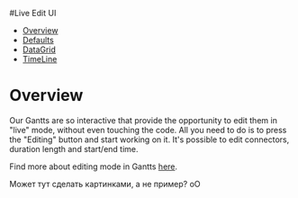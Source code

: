 #Live Edit UI

* [Overview](#overview)
* [Defaults](#defaults)
 * [DataGrid](#datagrid)
 * [TimeLine](#timeline)
 
# Overview
Our Gantts are so interactive that provide the opportunity to edit them in "live" mode, without even touching the code. All you need to do is to press the "Editing" button and start working on it. It's possible to edit connectors, duration length and start/end time.

Find more about editing mode in Gantts [here](../Live_Edit_UI_and_API).

Может тут сделать картинками, а не пример? оО
